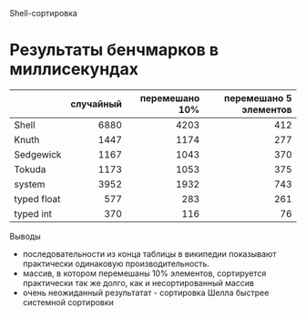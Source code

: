 Shell-сортировка

# Результаты бенчмарков в миллисекундах

||случайный|перемешано 10%|перемешано 5 элементов|
|---|---:|---:|---:|
|Shell|6880|4203|412|
|Knuth|1447|1174|277|
|Sedgewick|1167|1043|370|
|Tokuda|1173|1053|375|
|system|3952|1932|743|
|typed float|577|283|261|
|typed int|370|116|76|

Выводы
- последовательности из конца таблицы в википедии показывают практически
  одинаковую производительность.
- массив, в котором перемешаны 10% элементов, сортируется практически
  так же долго, как и несортированный массив
- очень неожиданный результатат - сортировка Шелла быстрее системной сортировки

